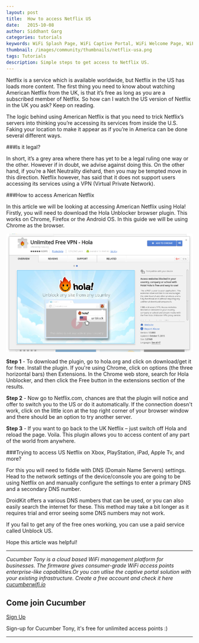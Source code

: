 ```yaml
---
layout: post
title:  How to access Netflix US
date:   2015-10-08
author: Siddhant Garg
categories: tutorials
keywords: WiFi Splash Page, WiFi Captive Portal, WiFi Welcome Page, WiFi Splash page html5, WiFi splash page example, wifi splash page template
thumbnail: /images/community/thumbnails/netflix-usa.png
tags: Tutorials
description: Simple steps to get access to Netflix US.
---
```


Netflix is a service which is available worldwide, but Netflix in the US has loads more content. The first thing you need to know about watching American Netflix from the UK, is that it’s free as long as you are a subscribed member of Netflix. So how can I watch the US version of Netflix in the UK you ask? Keep on reading.

The logic behind using American Netflix is that you need to trick Netflix’s servers into thinking you’re accessing its services from inside the U.S. Faking your location to make it appear as if you’re in America can be done several different ways.

###Is it legal?

In short, it’s a grey area where there has yet to be a legal ruling one way or the other. However if in doubt, we advise against doing this. On the other hand, if you’re a Net Neutrality diehard, then you may be tempted move in this direction. Netflix however, has said that it does not support users accessing its services using a VPN (Virtual Private Network).

###How to access American Netflix

In this article we will be looking at accessing American Netflix using Hola! Firstly, you will need to download the Hola Unblocker browser plugin. This works on Chrome, Firefox or the Android OS. In this guide we will be using Chrome as the browser.

<div class="documentation img">
	<img src="/images/community/tutorials/hola/hola-chrome.png">
</div>

**Step 1** - To download the plugin, go to hola.org and click on download/get it for free. Install the plugin. If you're using Chrome, click on options (the three horizontal bars) then Extensions. In the Chrome web store, search for Hola Unblocker, and then click the Free button in the extensions section of the results.

**Step 2** - Now go to Netflix.com, chances are that the plugin will notice and offer to switch you to the US or do it automatically. If the connection doesn't work, click on the little icon at the top right corner of your browser window and there should be an option to try another server.

**Step 3** - If you want to go back to the UK Netflix – just switch off Hola and reload the page. Voila. This plugin allows you to access content of any part of the world from anywhere.

###Trying to access US Netflix on Xbox, PlayStation, iPad, Apple Tv, and more?

For this you will need to fiddle with DNS (Domain Name Servers) settings. Head to the network settings of the device/console you are going to be using Netflix on and manually configure the settings to enter a primary DNS and a secondary DNS number.

DroidKit offers a various DNS numbers that can be used, or you can also easily search the internet for these. This method may take a bit longer as it requires trial and error seeing some DNS numbers may not work.

If you fail to get any of the free ones working, you can use a paid service called Unblock US.

Hope this article was helpful!

<hr>

*Cucumber Tony is a cloud based WiFi management platform for businesses. The firmware gives consumer-grade WiFi access points enterprise-like capabilities.Or you can utlise the captive portal solution with your existing infrastructure. Create a free account and check it here <a href="https://cucumberwifi.io">cucumberwifi.io</a>*

<div class="mdl-typography--text-center">

<h2>Come join Cucumber</h2>

<a href="https://my.ctapp.io/#/create" class="button success dst">Sign Up</a><br>

<p>Sign-up for Cucumber Tony, it's free for unlimited access points :)</p>

<hr>

</div>
